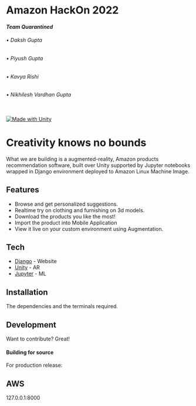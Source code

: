 # Amazon HackOn 2022

#### _Team Quarantined_
###### • Daksh Gupta
###### • Piyush Gupta
###### • Kavya Rishi
###### • Nikhilesh Vardhan Gupta  
\
[![Made with Unity](https://img.shields.io/badge/Made%20with-Unity-57b9d3.svg?style=for-the-badge&logo=unity)](https://unity3d.com)

# Creativity knows no bounds
What we are building is a augmented-reality, Amazon products recommendation software, built over Unity supported by Jupyter notebooks wrapped in Django environment deployed to Amazon Linux Machine Image.


## Features

- Browse and get personalized suggestions.
- Realtime try on clothing and furnishing on 3d models.
- Download the products you like the most!
- Import the product into Mobile Application
- View it live on your custom environment using Augmentation.


## Tech


- [Django]() - Website
- [Unity]() - AR
- [Jupyter]() - ML



## Installation
The dependencies and the terminals required.

## Development

Want to contribute? Great!


#### Building for source

For production release:

## AWS

127.0.0.1:8000



